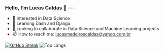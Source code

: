 ### Hello, I’m Lucas Caldas 👋 ---
- 👀 Interested in Data Science
- 📖 Learning Dash and Django
- 💞️ Looking to collaborate in Data Science and Machine Learning projects
- 📫 How to reach me: lucasmedeiroscaldas@yahoo.com.br

[![GitHub Streak](https://streak-stats.demolab.com/?user=lucastere10&theme=slateorange)](https://git.io/streak-stats)
![Top Langs](https://github-readme-stats.vercel.app/api/top-langs/?username=lucastere10&layout=compact&hide=jupyter%20notebook,html,portugol&theme=slateorange)

